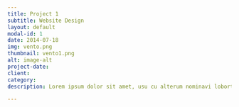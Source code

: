 ```yaml
---
title: Project 1
subtitle: Website Design
layout: default
modal-id: 1
date: 2014-07-18
img: vento.png
thumbnail: vento1.png
alt: image-alt
project-date: 
client: 
category: 	
description: Lorem ipsum dolor sit amet, usu cu alterum nominavi lobortis. At duo novum diceret. Tantas apeirian vix et, usu sanctus postulant inciderint ut, populo diceret necessitatibus in vim. Cu eum dicam feugiat noluisse.

---
```

